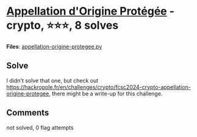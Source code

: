 [Appellation d'Origine Protégée](challenge_files/README.md) - crypto, ⭐⭐⭐, 8 solves
===

**Files**: [appellation-origine-protegee.py](https://www.narthorn.com/ctf/FCSC-2024/challenge_files/crypto/Appellation%20d%27Origine%20Prot%C3%A9g%C3%A9e/appellation-origine-protegee.py)

## Solve

I didn't solve that one, but check out https://hackropole.fr/en/challenges/crypto/fcsc2024-crypto-appellation-origine-protegee, there might be a write-up for this challenge.

## Comments

not solved, 0 flag attempts